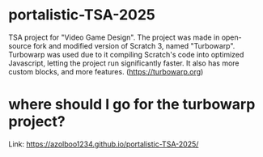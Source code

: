 # portalistic-TSA-2025
TSA project for "Video Game Design". The project was made in open-source fork and modified version of Scratch 3, named "Turbowarp". Turbowarp was used due to it compiling Scratch's code into optimized Javascript, letting the project run significantly faster. It also has more custom blocks, and more features. (https://turbowarp.org)
# where should I go for the turbowarp project?
Link: https://azolboo1234.github.io/portalistic-TSA-2025/
